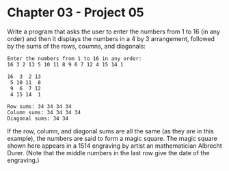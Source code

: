 # Chapter 03 - Project 05

Write a program that asks the user to enter the numbers from 1 to 16 (in any order) and then it displays the numbers in a 4 by 3 arrangement, followed by the sums of the rows, coumns, and diagonals:

```
Enter the numbers from 1 to 16 in any order:
16 3 2 13 5 10 11 8 9 6 7 12 4 15 14 1

16  3  2 13
 5 10 11  8
 9  6  7 12
 4 15 14  1

Row sums: 34 34 34 34
Column sums: 34 34 34 34
Diagonal sums: 34 34
```

If the row, column, and diagonal sums are all the same (as they are in this example), the numbers are said to form a magic square. The magic square shown here appears in a 1514 engraving by artist an mathematician Albrecht Durer. (Note that the middle numbers in the last row give the date of the engraving.)  
